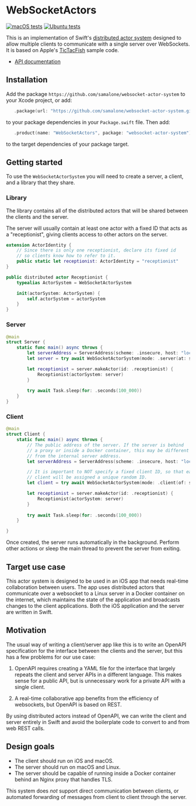 # WebSocketActors

[![macOS tests](https://github.com/samalone/websocket-actor-system/actions/workflows/test-macos.yml/badge.svg)](https://github.com/samalone/websocket-actor-system/actions/workflows/test-macos.yml) [![Ubuntu tests](https://github.com/samalone/websocket-actor-system/actions/workflows/test-ubuntu.yml/badge.svg)](https://github.com/samalone/websocket-actor-system/actions/workflows/test-ubuntu.yml)

This is an implementation of Swift's
[distributed actor system](https://developer.apple.com/documentation/distributed)
designed to allow multiple clients to communicate with a single server over
WebSockets. It is based on Apple's
[TicTacFish](https://developer.apple.com/documentation/swift/tictacfish_implementing_a_game_using_distributed_actors)
sample code.

- [API documentation](https://samalone.github.io/websocket-actor-system/documentation/websocketactors/)

## Installation

Add the package `https://github.com/samalone/websocket-actor-system` to your Xcode project, or add:

```swift
   .package(url: "https://github.com/samalone/websocket-actor-system.git", branch: "main"),
```

to your package dependencies in your `Package.swift` file. Then add:

```swift
   .product(name: "WebSocketActors", package: "websocket-actor-system"),
```

to the target dependencies of your package target.

## Getting started

To use the `WebSocketActorSystem` you will need to create a server, a client, and a library that they share.

### Library

The library contains all of the distributed actors that will be shared between the clients and the server.

The server will usually contain at least one actor with a fixed ID that acts as a "receptionist", giving clients access to other actors on the server.

```swift
extension ActorIdentity {
    // Since there is only one receptionist, declare its fixed id
    // so clients know how to refer to it.
    public static let receptionist: ActorIdentity = "receptionist"
}

public distributed actor Receptionist {
    typealias ActorSystem = WebSocketActorSystem

    init(actorSystem: ActorSystem) {
        self.actorSystem = actorSystem
    }
}
```

### Server

```swift
@main
struct Server {
    static func main() async throws {
        let serverAddress = ServerAddress(scheme: .insecure, host: "localhost", port: 8888)
        let server = try await WebSocketActorSystem(mode: .server(at: serverAddress), id: "server")

        let receptionist = server.makeActor(id: .receptionist) {
            Receptionist(actorSystem: server)
        }
        
        try await Task.sleep(for: .seconds(100_000))
    }
}
```

### Client

```swift
@main
struct Client {
    static func main() async throws {
        // The public address of the server. If the server is behind
        // a proxy or inside a Docker container, this may be different
        // from the internal server address. 
        let serverAddress = ServerAddress(scheme: .insecure, host: "localhost", port: 8888)

        // It is important to NOT specify a fixed client ID, so that each
        // client will be assigned a unique random ID.
        let client = try await WebSocketActorSystem(mode: .client(of: serverAddress))

        let receptionist = server.makeActor(id: .receptionist) {
            Receptionist(actorSystem: server)
        }
        
        try await Task.sleep(for: .seconds(100_000))
    }

}
```

Once created, the server runs automatically in the background. Perform other actions or sleep the main thread to prevent the server from exiting.

## Target use case

This actor system is designed to be used in an iOS app that needs real-time
collaboration between users. The app uses distributed actors that communicate
over a websocket to a Linux server in a Docker container on the internet, which
maintains the state of the application and broadcasts changes to the client
applications. Both the iOS application and the server are written in Swift.

## Motivation

The usual way of writing a client/server app like this is to write an OpenAPI
specification for the interface between the clients and the server, but this has
a few problems for our use case:

1. OpenAPI requires creating a YAML file for the interface that largely repeats
   the client and server APIs in a different language. This makes sense for a
   public API, but is unnecessary work for a private API with a single client.

2. A real-time collaborative app benefits from the efficiency of websockets, but
   OpenAPI is based on REST.

By using distributed actors instead of OpenAPI, we can write the client and
server entirely in Swift and avoid the boilerplate code to convert to and from
web REST calls.

## Design goals

- The client should run on iOS and macOS.
- The server should run on macOS and Linux.
- The server should be capable of running inside a Docker container behind an
  Nginx proxy that handles TLS.

This system does _not_ support direct communication between clients, or
automated forwarding of messages from client to client through the server.
